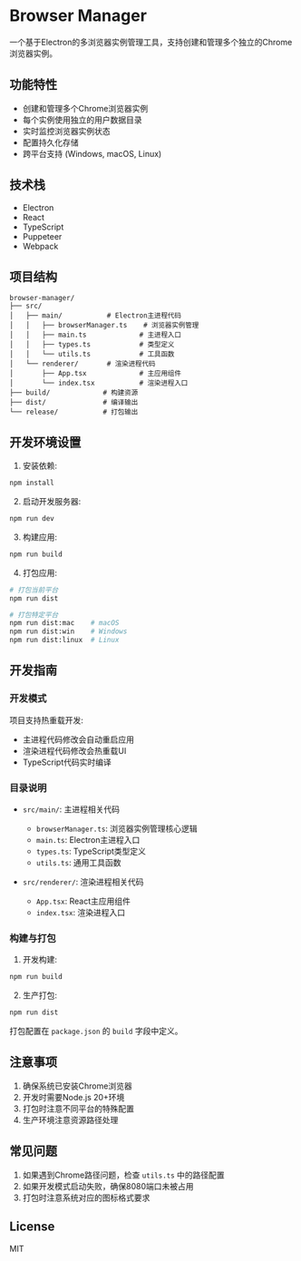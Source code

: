 # Browser Manager

一个基于Electron的多浏览器实例管理工具，支持创建和管理多个独立的Chrome浏览器实例。

## 功能特性

- 创建和管理多个Chrome浏览器实例
- 每个实例使用独立的用户数据目录
- 实时监控浏览器实例状态
- 配置持久化存储
- 跨平台支持 (Windows, macOS, Linux)

## 技术栈

- Electron
- React
- TypeScript
- Puppeteer
- Webpack

## 项目结构

```
browser-manager/
├── src/
│   ├── main/           # Electron主进程代码
│   │   ├── browserManager.ts    # 浏览器实例管理
│   │   ├── main.ts             # 主进程入口
│   │   ├── types.ts            # 类型定义
│   │   └── utils.ts            # 工具函数
│   └── renderer/       # 渲染进程代码
│       ├── App.tsx             # 主应用组件
│       └── index.tsx           # 渲染进程入口
├── build/             # 构建资源
├── dist/              # 编译输出
└── release/           # 打包输出
```

## 开发环境设置

1. 安装依赖:
```bash
npm install
```

2. 启动开发服务器:
```bash
npm run dev
```

3. 构建应用:
```bash
npm run build
```

4. 打包应用:
```bash
# 打包当前平台
npm run dist

# 打包特定平台
npm run dist:mac    # macOS
npm run dist:win    # Windows
npm run dist:linux  # Linux
```

## 开发指南

### 开发模式

项目支持热重载开发:
- 主进程代码修改会自动重启应用
- 渲染进程代码修改会热重载UI
- TypeScript代码实时编译

### 目录说明

- `src/main/`: 主进程相关代码
  - `browserManager.ts`: 浏览器实例管理核心逻辑
  - `main.ts`: Electron主进程入口
  - `types.ts`: TypeScript类型定义
  - `utils.ts`: 通用工具函数

- `src/renderer/`: 渲染进程相关代码
  - `App.tsx`: React主应用组件
  - `index.tsx`: 渲染进程入口

### 构建与打包

1. 开发构建:
```bash
npm run build
```

2. 生产打包:
```bash
npm run dist
```

打包配置在 `package.json` 的 `build` 字段中定义。

## 注意事项

1. 确保系统已安装Chrome浏览器
2. 开发时需要Node.js 20+环境
3. 打包时注意不同平台的特殊配置
4. 生产环境注意资源路径处理

## 常见问题

1. 如果遇到Chrome路径问题，检查 `utils.ts` 中的路径配置
2. 如果开发模式启动失败，确保8080端口未被占用
3. 打包时注意系统对应的图标格式要求

## License

MIT 